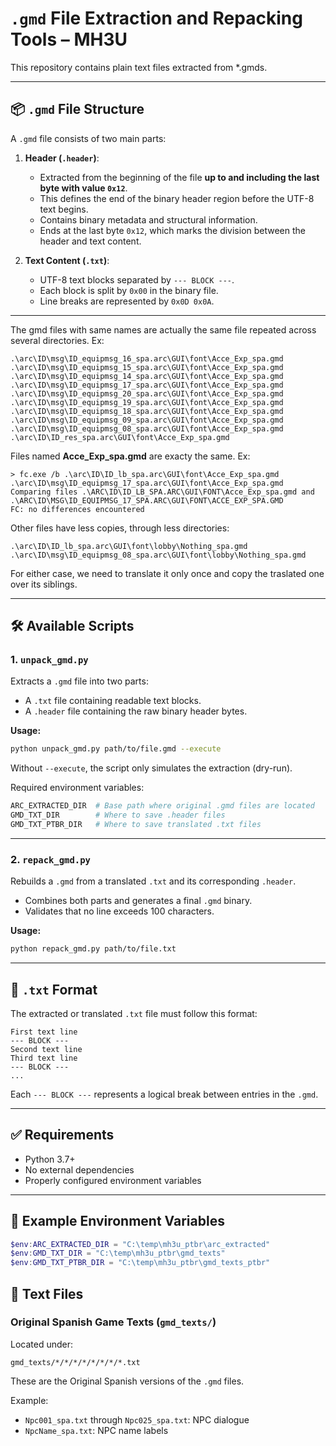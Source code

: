 
# `.gmd` File Extraction and Repacking Tools – MH3U

This repository contains plain text files extracted from *.gmds.

---

## 📦 `.gmd` File Structure

A `.gmd` file consists of two main parts:

1. **Header (`.header`)**:
   - Extracted from the beginning of the file **up to and including the last byte with value `0x12`**.
   - This defines the end of the binary header region before the UTF-8 text begins.
   - Contains binary metadata and structural information.
   - Ends at the last byte `0x12`, which marks the division between the header and text content.

2. **Text Content (`.txt`)**:
   - UTF-8 text blocks separated by `--- BLOCK ---`.
   - Each block is split by `0x00` in the binary file.
   - Line breaks are represented by `0x0D 0x0A`.

---
The gmd files with same names are actually the same file repeated across several directories. Ex:
```
.\arc\ID\msg\ID_equipmsg_16_spa.arc\GUI\font\Acce_Exp_spa.gmd
.\arc\ID\msg\ID_equipmsg_15_spa.arc\GUI\font\Acce_Exp_spa.gmd
.\arc\ID\msg\ID_equipmsg_14_spa.arc\GUI\font\Acce_Exp_spa.gmd
.\arc\ID\msg\ID_equipmsg_17_spa.arc\GUI\font\Acce_Exp_spa.gmd
.\arc\ID\msg\ID_equipmsg_20_spa.arc\GUI\font\Acce_Exp_spa.gmd
.\arc\ID\msg\ID_equipmsg_19_spa.arc\GUI\font\Acce_Exp_spa.gmd
.\arc\ID\msg\ID_equipmsg_18_spa.arc\GUI\font\Acce_Exp_spa.gmd
.\arc\ID\msg\ID_equipmsg_09_spa.arc\GUI\font\Acce_Exp_spa.gmd
.\arc\ID\msg\ID_equipmsg_08_spa.arc\GUI\font\Acce_Exp_spa.gmd
.\arc\ID\ID_res_spa.arc\GUI\font\Acce_Exp_spa.gmd
```
Files named **Acce_Exp_spa.gmd** are exacty the same. Ex:
```
> fc.exe /b .\arc\ID\ID_lb_spa.arc\GUI\font\Acce_Exp_spa.gmd .\arc\ID\msg\ID_equipmsg_17_spa.arc\GUI\font\Acce_Exp_spa.gmd
Comparing files .\ARC\ID\ID_LB_SPA.ARC\GUI\FONT\Acce_Exp_spa.gmd and .\ARC\ID\MSG\ID_EQUIPMSG_17_SPA.ARC\GUI\FONT\ACCE_EXP_SPA.GMD
FC: no differences encountered
```

Other files have less copies, through less directories:

```
.\arc\ID\ID_lb_spa.arc\GUI\font\lobby\Nothing_spa.gmd
.\arc\ID\msg\ID_equipmsg_08_spa.arc\GUI\font\lobby\Nothing_spa.gmd
```

For either case, we need to translate it only once and copy the traslated one over its siblings.

---

## 🛠️ Available Scripts

### 1. `unpack_gmd.py`

Extracts a `.gmd` file into two parts:

- A `.txt` file containing readable text blocks.
- A `.header` file containing the raw binary header bytes.

**Usage:**

```bash
python unpack_gmd.py path/to/file.gmd --execute
```

Without `--execute`, the script only simulates the extraction (dry-run).

Required environment variables:

```bash
ARC_EXTRACTED_DIR  # Base path where original .gmd files are located
GMD_TXT_DIR        # Where to save .header files
GMD_TXT_PTBR_DIR   # Where to save translated .txt files
```

---

### 2. `repack_gmd.py`

Rebuilds a `.gmd` from a translated `.txt` and its corresponding `.header`.

- Combines both parts and generates a final `.gmd` binary.
- Validates that no line exceeds 100 characters.

**Usage:**

```bash
python repack_gmd.py path/to/file.txt
```

---

## 📌 `.txt` Format

The extracted or translated `.txt` file must follow this format:

```
First text line
--- BLOCK ---
Second text line
Third text line
--- BLOCK ---
...
```

Each `--- BLOCK ---` represents a logical break between entries in the `.gmd`.

---

## ✅ Requirements

- Python 3.7+
- No external dependencies
- Properly configured environment variables

---

## 📂 Example Environment Variables

```powershell
$env:ARC_EXTRACTED_DIR = "C:\temp\mh3u_ptbr\arc_extracted"
$env:GMD_TXT_DIR = "C:\temp\mh3u_ptbr\gmd_texts"
$env:GMD_TXT_PTBR_DIR = "C:\temp\mh3u_ptbr\gmd_texts_ptbr"
```

## 📝 Text Files

### Original Spanish Game Texts (`gmd_texts/`)

Located under:

```
gmd_texts/*/*/*/*/*/*/*/*.txt
```

These are the Original Spanish versions of the `.gmd` files.

Example:

* `Npc001_spa.txt` through `Npc025_spa.txt`: NPC dialogue
* `NpcName_spa.txt`: NPC name labels
